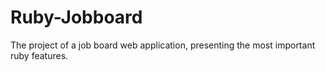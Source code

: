 # Ruby-Jobboard

The project of a job board web application, presenting the most important ruby features.
